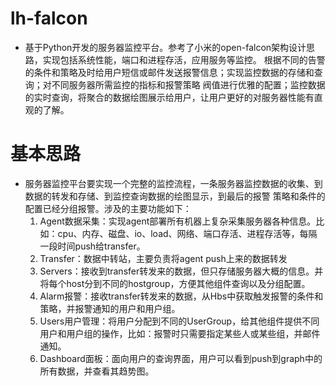 # lh-falcon
* 基于Python开发的服务器监控平台。参考了小米的open-falcon架构设计思路，实现包括系统性能，端口和进程存活，应用服务等监控。
根据不同的告警的条件和策略及时给用户短信或邮件发送报警信息；实现监控数据的存储和查询；对不同服务器所需监控的指标和报警策略
阀值进行优雅的配置；监控数据的实时查询，将聚合的数据绘图展示给用户，让用户更好的对服务器性能有直观的了解。
# 基本思路
* 服务器监控平台要实现一个完整的监控流程，一条服务器监控数据的收集、到数据的转发和存储、到监控查询数据的绘图显示，到最后的报警
策略和条件的配置已经分组报警。涉及的主要功能如下：
  1. Agent数据采集：实现agent部署所有机器上复杂采集服务器各种信息。比如：cpu、内存、磁盘、io、load、网络、端口存活、进程存活等，每隔一段时间push给transfer。
  2. Transfer：数据中转站，主要负责将agent push上来的数据转发
  3. Servers：接收到transfer转发来的数据，但只存储服务器大概的信息。并将每个host分到不同的hostgroup，方便其他组件查询以及分组配置。
  4. Alarm报警：接收transfer转发来的数据，从Hbs中获取触发报警的条件和策略，并报警通知的用户和用户组。
  5. Users用户管理：将用户分配到不同的UserGroup，给其他组件提供不同用户和用户组的操作，比如：报警时只需要指定某些人或某些组，并邮件通知。
  6. Dashboard面板：面向用户的查询界面，用户可以看到push到graph中的所有数据，并查看其趋势图。
